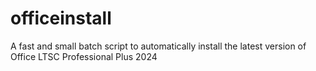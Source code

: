 # officeinstall
A fast and small batch script to automatically install the latest version of Office LTSC Professional Plus 2024
